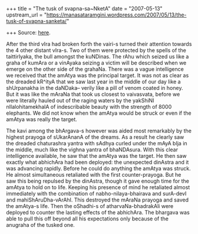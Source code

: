 +++
title = "The tusk of svapna-sa~NketA"
date = "2007-05-13"
upstream_url = "https://manasataramgini.wordpress.com/2007/05/13/the-tusk-of-svapna-sanketa/"

+++
Source: [here](https://manasataramgini.wordpress.com/2007/05/13/the-tusk-of-svapna-sanketa/).

After the third vIra had broken forth the vairi-s turned their attention towards the 4 other distant vIra-s. Two of them were protected by the spells of the taittirIyaka, the bull amongst the kuNDinas. The rAhu which seized us like a graha of kumAra or a vinAyaka seizing a victim will be described when we emerge on the other side of the grahaNa. There was a vague intelligence we received that the amAtya was the principal target. It was not as clear as the dreaded kR^ityA that we saw last year in the middle of our day like a shUrpanakha in the daNDaka– verily like a pill of venom coated in honey. But it was like the mAraNa that took us closest to vaivasvata, before we were literally hauled out of the raging waters by the yakShiNI nIlalohitamekhalA of indescribable beauty with the strength of 8000 elephants. We did not know when the amAtya would be struck or even if the amAtya was really the target.

The kavi among the bhArgava-s however was aided most remarkably by the highest prayoga of sUkarAnanA of the dreams. As a result he clearly saw the dreaded chaturashra yantra with sAdhya curled under the mAyA bIja in the middle, much like the vighna yantra of bhaNDAsura. With this clear intelligence available, he saw that the amAtya was the target. He then saw exactly what abhichAra had been deployed: the unexpected dinAstra and it was advancing rapidly. Before he could do anything the amAtya was struck. He almost simultaneous retaliated with the first counter-prayoga. But he saw this being repulsed by the dinAstra, though it gave enough time for the amAtya to hold on to life. Keeping his presence of mind he retaliated almost immediately with the combination of nabho-nilaya-bhairava and surA-devI and mahiShAruDha-vArAhI. This destroyed the mAraNa prayoga and saved the amAtya-s life. Then the oShadhi-s of atharvaNa-bhadrakAli were deployed to counter the lasting effects of the abhichAra. The bhargava was able to pull this off beyond all his expectations only because of the anugraha of the tusked one.

